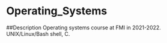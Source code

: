 # Operating_Systems

##Description
Operating systems course at FMI in 2021-2022.
UNIX/Linux/Bash shell, C.
